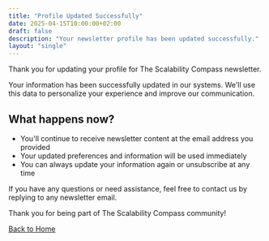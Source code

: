 ```yaml
---
title: "Profile Updated Successfully"
date: 2025-04-15T10:00:00+02:00
draft: false
description: "Your newsletter profile has been updated successfully."
layout: "single"
---
```


Thank you for updating your profile for The Scalability Compass newsletter.

Your information has been successfully updated in our systems. We'll use this data to personalize your experience and improve our communication.

## What happens now?

- You'll continue to receive newsletter content at the email address you provided
- Your updated preferences and information will be used immediately
- You can always update your information again or unsubscribe at any time

If you have any questions or need assistance, feel free to contact us by replying to any newsletter email.

Thank you for being part of The Scalability Compass community!

[Back to Home](/en/)
